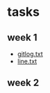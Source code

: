 # tasks
## week 1
- [gitlog.txt](tasks/week1/gitlog.txt)
- [line.txt](tasks/week1/line.txt)

## week 2
